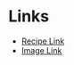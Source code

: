 # Links
* [Recipe Link](https://docs.google.com/document/d/19lHTR9P_SG-2Eg9qqyQ3-I0bl6RlUVC9PWIwt1CwzNA/edit?tab=t.0)
* [Image Link](https://photos.app.goo.gl/FEYMwkNRt6oZ4xHA8)
